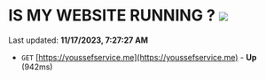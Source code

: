 # IS MY WEBSITE RUNNING ? [![](https://img.shields.io/static/v1?label=Sponsor&message=%E2%9D%A4&logo=GitHub&color=%23fe8e86)](https://github.com/sponsors/<username>)

Last updated: **11/17/2023, 7:27:27 AM**

- `GET` [https://youssefservice.me](https://youssefservice.me) - **Up** (942ms)
